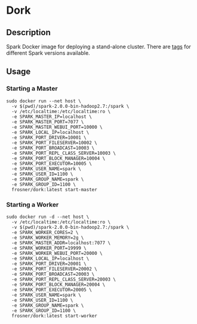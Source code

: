 # Dork

## Description

Spark Docker image for deploying a stand-alone cluster.
There are [tags](https://hub.docker.com/r/frosner/dork/tags/) for different Spark versions available.

## Usage

### Starting a Master

```
sudo docker run --net host \
  -v $(pwd)/spark-2.0.0-bin-hadoop2.7:/spark \
  -v /etc/localtime:/etc/localtime:ro \
  -e SPARK_MASTER_IP=localhost \
  -e SPARK_MASTER_PORT=7077 \
  -e SPARK_MASTER_WEBUI_PORT=10000 \
  -e SPARK_LOCAL_IP=localhost \
  -e SPARK_PORT_DRIVER=10001 \
  -e SPARK_PORT_FILESERVER=10002 \
  -e SPARK_PORT_BROADCAST=10003 \
  -e SPARK_PORT_REPL_CLASS_SERVER=10003 \
  -e SPARK_PORT_BLOCK_MANAGER=10004 \
  -e SPARK_PORT_EXECUTOR=10005 \
  -e SPARK_USER_NAME=spark \
  -e SPARK_USER_ID=1100 \
  -e SPARK_GROUP_NAME=spark \
  -e SPARK_GROUP_ID=1100 \
  frosner/dork:latest start-master
```

### Starting a Worker

```
sudo docker run -d --net host \
  -v /etc/localtime:/etc/localtime:ro \
  -v $(pwd)/spark-2.0.0-bin-hadoop2.7:/spark \
  -e SPARK_WORKER_CORES=2 \
  -e SPARK_WORKER_MEMORY=2g \
  -e SPARK_MASTER_ADDR=localhost:7077 \
  -e SPARK_WORKER_PORT=19999 \
  -e SPARK_WORKER_WEBUI_PORT=20000 \
  -e SPARK_LOCAL_IP=localhost \
  -e SPARK_PORT_DRIVER=20001 \
  -e SPARK_PORT_FILESERVER=20002 \
  -e SPARK_PORT_BROADCAST=20003 \
  -e SPARK_PORT_REPL_CLASS_SERVER=20003 \
  -e SPARK_PORT_BLOCK_MANAGER=20004 \
  -e SPARK_PORT_EXECUTOR=20005 \
  -e SPARK_USER_NAME=spark \
  -e SPARK_USER_ID=1100 \
  -e SPARK_GROUP_NAME=spark \
  -e SPARK_GROUP_ID=1100 \
  frosner/dork:latest start-worker
```
